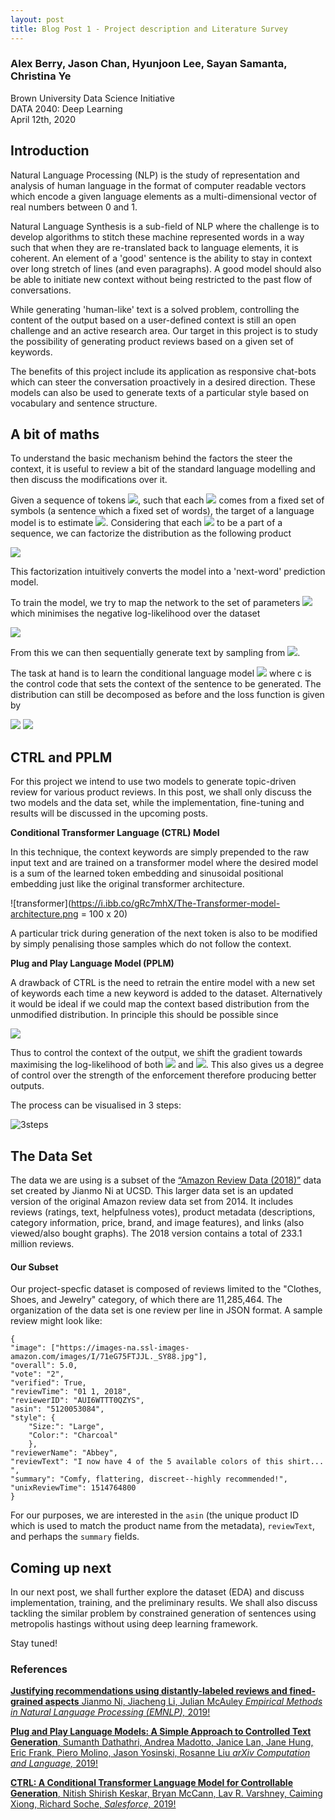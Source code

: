 ```yaml
---
layout: post
title: Blog Post 1 - Project description and Literature Survey
---
```


### Alex Berry, Jason Chan, Hyunjoon Lee, Sayan Samanta, Christina Ye
Brown University Data Science Initiative  
DATA 2040: Deep Learning  
April 12th, 2020

## Introduction

Natural Language Processing (NLP) is the study of representation and analysis of human language in the format of computer readable vectors which encode a given language elements as a multi-dimensional vector of real numbers between 0 and 1.

Natural Language Synthesis is a sub-field of NLP where the challenge is to develop algorithms to stitch these machine represented words in a way such that when they are re-translated back to language elements, it is coherent. An element of a 'good' sentence is the ability to stay in context  over long stretch of lines (and even paragraphs). A good model should also be able to initiate new context without being restricted to the past flow of conversations.

While generating 'human-like' text is a solved problem, controlling the content of the output based on a user-defined context is still an open challenge and an active research area. Our target in this project is to study the possibility of generating product reviews based on a given set of keywords.

The benefits of this project include its application as responsive chat-bots which can steer the conversation proactively in a desired direction. These models can also be used to generate texts of a particular style based on vocabulary and sentence structure. 

##  A bit of maths

To understand the basic mechanism behind the factors the steer the context, it is useful to review a bit of the standard language modelling and then discuss the modifications over it.

Given a sequence of tokens <img src="https://render.githubusercontent.com/render/math?math=X = \{x_0 , \dots , x_n\}">, such that each <img src="https://render.githubusercontent.com/render/math?math=x_i"> comes from a fixed set of symbols (a sentence which a fixed set of words), the target of a language model is to estimate <img src="https://render.githubusercontent.com/render/math?math=p(x)">. Considering that each <img src="https://render.githubusercontent.com/render/math?math=x_i"> to be a part of a sequence, we can factorize the distribution as the following product

<img src="https://render.githubusercontent.com/render/math?math=p(x) = \prod_{i=1}^n p(x_i|x_{\textless i})">

This factorization intuitively converts the model into a 'next-word' prediction model. 

To train the model, we try to map the network to the set of parameters <img src="https://render.githubusercontent.com/render/math?math=\theta"> which minimises the negative log-likelihood over the dataset

<img src="https://render.githubusercontent.com/render/math?math=\mathcal{L} = -\sum_{k=1}^D\log p_\theta(x_i^k|x_{\textless i}^k)">

From this we can then sequentially generate text by sampling from <img src="https://render.githubusercontent.com/render/math?math=p(x) = \prod_{i=1}^n p(x_i|x_{\textless i})">.

The task at hand is to learn the conditional language model <img src="https://render.githubusercontent.com/render/math?math=p(x|c)"> where c is the control code that sets the context of the sentence to be generated. The distribution can still be decomposed as before and the loss function is given by

<img src="https://render.githubusercontent.com/render/math?math=p(x|c) = \prod_{i=1}^n p(x_i|x_{\textless i},c)">

<img src="https://render.githubusercontent.com/render/math?math=\mathcal{L} = -\sum_{k=1}^D\log p_\theta(x_i^k|x_{\textless i}^k,c)">

## CTRL and PPLM

For this project we intend to use two models to generate topic-driven review for various product reviews. In this post, we shall only discuss the two models and the data set, while the implementation, fine-tuning and results will be discussed in the upcoming posts.

**Conditional Transformer Language (CTRL) Model** 

In this technique, the context keywords are simply prepended to the raw input text and are trained on a transformer model where the desired model is a sum of the learned token embedding and sinusoidal positional embedding just like the original transformer architecture.

![transformer](https://i.ibb.co/gRc7mhX/The-Transformer-model-architecture.png = 100 x 20)

A  particular trick during generation of the next token is also to be modified by simply penalising those samples which do not follow the context.

**Plug and Play Language Model (PPLM)**

A drawback of CTRL is the need to retrain the entire model with a new set of keywords each time a new keyword is added to the dataset. Alternatively it would be ideal if we could map the context based distribution from the unmodified distribution. In principle this should be possible since 

<img src="https://render.githubusercontent.com/render/math?math=p(x|c) \propto p(c|x)p(x)">

Thus to control the context of the output, we shift the gradient towards maximising the log-likelihood of both <img src="https://render.githubusercontent.com/render/math?math=p(c|x)"> and <img src="https://render.githubusercontent.com/render/math?math=p(x)">.  This also gives us a degree of control over the strength of the enforcement therefore producing better outputs. 

The process can be visualised in 3 steps:

![3steps](https://i.ibb.co/THNtQns/Screenshot-from-2020-04-12-21-11-26.png)

## The Data Set

The data we are using is a subset of the [“Amazon Review Data (2018)”](https://nijianmo.github.io/amazon/index.html) data set created by Jianmo Ni at UCSD. This larger data set is an updated version of the original Amazon review data set from 2014. It includes reviews (ratings, text, helpfulness votes), product metadata (descriptions, category information, price, brand, and image features), and links (also viewed/also bought graphs). The 2018 version contains a total of 233.1 million reviews.

#### Our Subset

Our project-specfic dataset is composed of reviews limited to the "Clothes, Shoes, and Jewelry" category, of which there are 11,285,464. The organization of the data set is one review per line in JSON format. A sample review might look like:
```
{
"image": ["https://images-na.ssl-images-amazon.com/images/I/71eG75FTJJL._SY88.jpg"],
"overall": 5.0, 
"vote": "2", 
"verified": True, 
"reviewTime": "01 1, 2018", 
"reviewerID": "AUI6WTTT0QZYS", 
"asin": "5120053084", 
"style": {
	"Size:": "Large", 
	"Color:": "Charcoal"
	}, 
"reviewerName": "Abbey", 
"reviewText": "I now have 4 of the 5 available colors of this shirt... ", 
"summary": "Comfy, flattering, discreet--highly recommended!", 
"unixReviewTime": 1514764800
}
```
 For our purposes, we are interested in the `asin` (the unique product ID which is used to match the product name from the metadata), `reviewText`, and perhaps the `summary` fields.

## Coming up next

In our next post, we shall further explore the dataset (EDA) and discuss implementation, training, and the preliminary results. We shall also discuss tackling the similar problem by constrained generation of sentences using metropolis hastings without using deep learning framework.

Stay tuned!

### References

[**Justifying recommendations using distantly-labeled reviews and fined-grained aspects**
Jianmo Ni, Jiacheng Li, Julian McAuley
*Empirical Methods in Natural Language Processing (EMNLP),* 2019!](https://www.aclweb.org/anthology/D19-1018/)

[**Plug and Play Language Models: A Simple Approach to Controlled Text Generation**, 
Sumanth Dathathri, Andrea Madotto, Janice Lan, Jane Hung, Eric Frank, Piero Molino, Jason Yosinski, Rosanne Liu
*arXiv Computation and Language,* 2019!](https://arxiv.org/abs/1912.02164v4?fbclid=IwAR2M07hVqRQS89WE-IU3s57f5FPZ-srHn0qATa_2k5G9Foc2TSQJ9Sw7zVg)

[**CTRL: A Conditional Transformer Language Model for Controllable Generation**, 
Nitish Shirish Keskar,  Bryan McCann,  Lav R. Varshney,  Caiming Xiong,  Richard Soche, 
*Salesforce,* 2019!](https://arxiv.org/abs/1909.05858)

